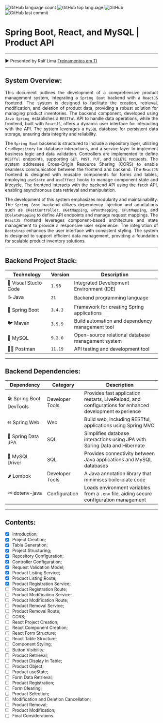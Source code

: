 ![GitHub language count](https://img.shields.io/github/languages/count/souzafcharles/Spring-Boot-React-MySQL)
![GitHub top language](https://img.shields.io/github/languages/top/souzafcharles/Spring-Boot-React-MySQL)
![GitHub](https://img.shields.io/github/license/souzafcharles/Spring-Boot-React-MySQL)
![GitHub last commit](https://img.shields.io/github/last-commit/souzafcharles/Spring-Boot-React-MySQL)

# Spring Boot, React, and MySQL | Product API

---

▶️ Presented by Ralf Lima [Treinamentos em TI](https://ralflima.com/treinamentos/spring_boot_e_react/spring_modulo2_introducao.php)

---

## System Overview:

<p align="justify">
This document outlines the development of a comprehensive product management system, integrating a <code>Spring Boot</code> backend with a <code>ReactJS</code> frontend. The system is designed to facilitate the creation, retrieval, modification, and deletion of product data, providing a robust solution for managing product inventories. The backend component, developed using <code>Java Spring</code>, establishes a <code>RESTful</code> API to handle data operations, while the frontend, built with <code>ReactJS</code>, offers a dynamic user interface for interacting with the API. The system leverages a <code>MySQL</code> database for persistent data storage, ensuring data integrity and reliability.
</p>

<p align="justify">
The <code>Spring Boot</code> backend is structured to include a repository layer, utilizing <code>CrudRepository</code> for database interactions, and a service layer to implement business logic and data validation. Controllers are implemented to define <code>RESTful</code> endpoints, supporting <code>GET</code>, <code>POST</code>, <code>PUT</code>, and <code>DELETE</code> requests. The system addresses Cross-Origin Resource Sharing (CORS) to enable seamless communication between the frontend and backend. The <code>ReactJS</code> frontend is designed with reusable components for forms and tables, employing <code>useState</code> and <code>useEffect</code> hooks to manage component state and lifecycle. The frontend interacts with the backend API using the <code>fetch</code> API, enabling asynchronous data retrieval and manipulation.
</p>

<p align="justify">
The development of this system emphasizes modularity and maintainability. The <code>Spring Boot</code> backend utilizes dependency injection and annotations such as <code>@RestController</code>, <code>@GetMapping</code>, <code>@PostMapping</code>, <code>@PutMapping</code>, and <code>@DeleteMapping</code> to define API endpoints and manage request mappings. The <code>ReactJS</code> frontend leverages component-based architecture and state management to provide a responsive user experience. The integration of <code>Bootstrap</code> enhances the user interface with consistent styling. The system is designed to support efficient data management, providing a foundation for scalable product inventory solutions.
</p>

---

## Backend Project Stack:

| Technology            | Version | Description                                       |
| --------------------- | ------- | ------------------------------------------------- |
| 📐 Visual Studio Code | `1.98`  | Integrated Development Environment (IDE)          |
| ☕ Java               | `21`    | Backend programming language                      |
| 🌱 Spring Boot        | `3.4.3` | Framework for creating Spring applications        |
| 🐦 Maven              | `3.9.9` | Build automation and dependency management tool   |
| 🐬 MySQL              | `9.2.0` | Open-source relational database management system |
| 👩‍🚀 Postman            | `11.19` | API testing and development tool                  |

---

## Backend Dependencies:

| Dependency              | Category        | Description                                                                                            |
| ----------------------- | --------------- | ------------------------------------------------------------------------------------------------------ |
| 🛠️ Spring Boot DevTools | Developer Tools | Provides fast application restarts, LiveReload, and configurations for enhanced development experience |
| 🌐 Spring Web           | Web             | Build web, including RESTful, applications using Spring MVC                                            |
| 💾 Spring Data JPA      | SQL             | Simplifies database interactions using JPA with Spring Data and Hibernate                              |
| 🐘 MySQL Driver         | SQL             | Provides connectivity between Java applications and MySQL databases                                    |
| 🌶️ Lombok               | Developer Tools | A Java annotation library that minimises boilerplate code                                              |
| 🗝️ dotenv-java          | Configuration   | Loads environment variables from a `.env` file, aiding secure configuration management                 |

---

## Contents:

- [x] Introduction;
- [x] Project Creation;
- [X] Table Generation;
- [X] Project Structuring;
- [X] Repository Configuration;
- [X] Controller Configuration;
- [X] Request Validation Model;
- [X] Product Listing Service;
- [X] Product Listing Route;
- [X] Product Registration Service;
- [ ] Product Registration Route;
- [ ] Product Modification Service;
- [ ] Product Modification Route;
- [ ] Product Removal Service;
- [ ] Product Removal Route;
- [ ] CORS;
- [ ] React Project Creation;
- [ ] React Component Creation;
- [ ] React Form Structure;
- [ ] React Table Structure;
- [ ] Component Styling;
- [ ] Button Visibility;
- [ ] Product Retrieval;
- [ ] Product Display in Table;
- [ ] Product Object;
- [ ] Product useState;
- [ ] Form Data Retrieval;
- [ ] Product Registration;
- [ ] Form Clearing;
- [ ] Product Selection;
- [ ] Modification and Deletion Cancellation;
- [ ] Product Removal;
- [ ] Product Modification;
- [ ] Final Considerations.
